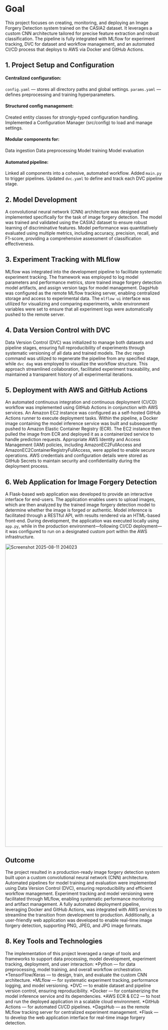 # Goal

This project focuses on creating, monitoring, and deploying an Image Forgery Detection system trained on the CASIA2 dataset. It leverages a custom CNN architecture tailored for precise feature extraction and robust classification. The pipeline is fully integrated with MLflow for experiment tracking, DVC for dataset and workflow management, and an automated CI/CD process that deploys to AWS via Docker and GitHub Actions.

## 1. Project Setup and Configuration
#### Centralized configuration:
  `config.yaml` — stores all directory paths and global settings.
  `params.yaml` — defines preprocessing and training hyperparameters.
#### Structured config management:
  Created entity classes for strongly-typed configuration handling.
  Implemented a Configuration Manager (src/config) to load and manage settings.
#### Modular components for:
  Data ingestion
  Data preprocessing
  Model training
  Model evaluation
#### Automated pipeline:
  Linked all components into a cohesive, automated workflow.
  Added `main.py` to trigger pipelines.
  Updated `dvc.yaml` to define and track each DVC pipeline stage.

## 2. Model Development
  A convolutional neural network (CNN) architecture was designed and implemented specifically for the task of image       forgery detection. The model was trained and validated using the CASIA2 dataset to ensure robust learning of            discriminative features. Model performance was quantitatively evaluated using multiple metrics, including               accuracy, precision, recall, and F1-score, providing a comprehensive assessment of classification effectiveness.

## 3. Experiment Tracking with MLflow
  MLflow was integrated into the development pipeline to facilitate systematic experiment tracking. The framework was     employed to log model parameters and performance metrics, store trained image forgery detection model artifacts, and    assign version tags for model management. DagsHub was configured as the remote MLflow tracking server, enabling         centralized storage and access to experimental data. The `mlflow ui` interface was utilized for visualizing and         comparing experiments, while environment variables were set to ensure that all experiment logs were automatically       pushed to the remote server.

## 4. Data Version Control with DVC
  Data Version Control (DVC) was initialized to manage both datasets and pipeline stages, ensuring full reproducibility   of experiments through systematic versioning of all data and trained models. The dvc repro command was utilized to      regenerate the pipeline from any specified stage, while `dvc dag` was employed to visualize the workflow structure.     This approach streamlined collaboration, facilitated experiment traceability, and maintained a transparent history of   all experimental iterations.

## 5. Deployment with AWS and GitHub Actions
  An automated continuous integration and continuous deployment (CI/CD) workflow was implemented using GitHub Actions    in conjunction with AWS services. An Amazon EC2 instance was configured as a self-hosted GitHub Actions runner to       execute deployment tasks. Within the pipeline, a Docker image containing the model inference service was built and      subsequently pushed to Amazon Elastic Container Registry (ECR). The EC2 instance then pulled the image from ECR and     deployed it as a containerized service to handle prediction requests. Appropriate AWS Identity and Access Management    (IAM) policies, including AmazonEC2FullAccess and AmazonEC2ContainerRegistryFullAccess, were applied to enable secure   operations. AWS credentials and configuration details were stored as GitHub Secrets to maintain security and            confidentiality during the deployment process.

## 6. Web Application for Image Forgery Detection
A Flask-based web application was developed to provide an interactive interface for end-users. The application         enables users to upload images, which are then analyzed by the trained image forgery detection model to determine       whether the image is forged or authentic. Model inference is facilitated through a RESTful API, with results rendered   via an HTML-based front-end. During development, the application was executed locally using `app.py`, while in the production environment—following CI/CD deployment—it was configured to run on a designated custom port within the AWS infrastructure.


<img width="1911" height="965" alt="Screenshot 2025-08-11 204023" src="https://github.com/user-attachments/assets/a2735889-01ce-4fe4-a674-5a7d197438c3" />

## Outcome
The project resulted in a production-ready image forgery detection system built upon a custom convolutional neural network (CNN) architecture. Automated pipelines for model training and evaluation were implemented using Data Version Control (DVC), ensuring reproducibility and efficient workflow management. Experiment tracking and model versioning were facilitated through MLflow, enabling systematic performance monitoring and artifact management. A fully automated deployment pipeline, leveraging Docker and GitHub Actions, was integrated with AWS services to streamline the transition from development to production. Additionally, a user-friendly web application was developed to enable real-time image forgery detection, supporting PNG, JPEG, and JPG image formats.

## 8. Key Tools and Technologies
The implementation of this project leveraged a range of tools and frameworks to support data processing, model development, experiment tracking, deployment, and user interaction:
*Python — for data preprocessing, model training, and overall workflow orchestration.
*TensorFlow/Keras — to design, train, and evaluate the custom CNN architecture.
*MLflow — for systematic experiment tracking, performance logging, and model versioning.
*DVC — to enable dataset and pipeline version control, ensuring reproducibility.
*Docker — for containerizing the model inference service and its dependencies.
*AWS ECR & EC2 — to host and run the deployed application in a scalable cloud environment.
*GitHub Actions — for automated CI/CD pipelines.
*DagsHub — as the remote MLflow tracking server for centralized experiment management.
*Flask — to develop the web application interface for real-time image forgery detection.

